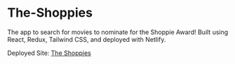 # The-Shoppies
The app to search for movies to nominate for the Shoppie Award!
Built using React, Redux, Tailwind CSS, and deployed with Netlify.

Deployed Site: [The Shoppies](https://the-shoppie-award.netlify.app/)
